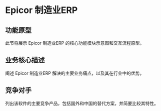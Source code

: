 # Epicor 制造业ERP

## 功能原型

此节将展示 Epicor 制造业ERP 的核心功能模块示意图和交互流程原型。

## 业务核心描述

阐述 Epicor 制造业ERP 解决的主要业务痛点，以及其在行业中的优势。

## 竞争对手

列出该软件的主要竞争产品，包括国外和中国的替代方案，并简要比较其特性。
